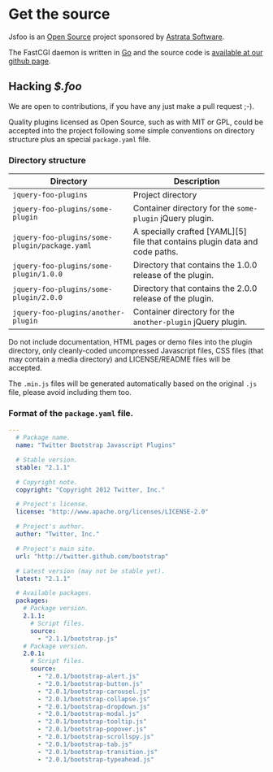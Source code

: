 # Get the source

Jsfoo is an [Open Source][1] project sponsored by [Astrata Software][2].

The FastCGI daemon is written in [Go][4] and the source code is [available at our github page][3].


## Hacking *$.foo*

We are open to contributions, if you have any just make a pull request ;-).

Quality plugins licensed as Open Source, such as with MIT or GPL, could be
accepted into the project following some simple conventions on directory
structure plus an special ``package.yaml`` file.

### Directory structure

<table class="table">
  <thead>
    <tr>
      <th>Directory</th>
      <th>Description</th>
    </tr>
  </thead>
  <tbody>
    <tr>
      <td><code>jquery-foo-plugins</code></td>
      <td>Project directory</td>
    </tr>
    <tr>
      <td><code>jquery-foo-plugins/some-plugin</code></td>
      <td>Container directory for the <code>some-plugin</code> jQuery plugin.</td>
    </tr>
    <tr>
      <td><code>jquery-foo-plugins/some-plugin/package.yaml</code></td>
      <td>A specially crafted [YAML][5] file that contains plugin data and code paths.</td>
    </tr>
    <tr>
      <td><code>jquery-foo-plugins/some-plugin/1.0.0</code></td>
      <td>Directory that contains the 1.0.0 release of the plugin.</td>
    </tr>
    <tr>
      <td><code>jquery-foo-plugins/some-plugin/2.0.0</code></td>
      <td>Directory that contains the 2.0.0 release of the plugin.</td>
    </tr>
    <tr>
      <td><code>jquery-foo-plugins/another-plugin</code></td>
      <td>Container directory for the <code>another-plugin</code> jQuery plugin.</td>
    </tr>
  </tbody>
</table>

Do not include documentation, HTML pages or demo files into the plugin directory, only
cleanly-coded uncompressed Javascript files, CSS files (that may contain a media directory) and
LICENSE/README files will be accepted.

The ``.min.js`` files will be generated automatically based on the original ``.js`` file, please avoid including them too.

### Format of the ``package.yaml`` file.

```yaml
---
  # Package name.
  name: "Twitter Bootstrap Javascript Plugins"

  # Stable version.
  stable: "2.1.1"

  # Copyright note.
  copyright: "Copyright 2012 Twitter, Inc."

  # Project's license.
  license: "http://www.apache.org/licenses/LICENSE-2.0"

  # Project's author.
  author: "Twitter, Inc."

  # Project's main site.
  url: "http://twitter.github.com/bootstrap"

  # Latest version (may not be stable yet).
  latest: "2.1.1"

  # Available packages.
  packages:
    # Package version.
    2.1.1:
      # Script files.
      source:
        - "2.1.1/bootstrap.js"
    # Package version.
    2.0.1:
      # Script files.
      source:
        - "2.0.1/bootstrap-alert.js"
        - "2.0.1/bootstrap-button.js"
        - "2.0.1/bootstrap-carousel.js"
        - "2.0.1/bootstrap-collapse.js"
        - "2.0.1/bootstrap-dropdown.js"
        - "2.0.1/bootstrap-modal.js"
        - "2.0.1/bootstrap-tooltip.js"
        - "2.0.1/bootstrap-popover.js"
        - "2.0.1/bootstrap-scrollspy.js"
        - "2.0.1/bootstrap-tab.js"
        - "2.0.1/bootstrap-transition.js"
        - "2.0.1/bootstrap-typeahead.js"
```

[1]: http://en.wikipedia.org/wiki/Open_source
[2]: http://astrata.mx
[3]: https://github.com/Astrata/jquery-foo
[4]: http://golang.org
[5]: http://yaml.org
